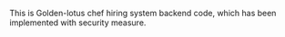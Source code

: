 This is Golden-lotus chef hiring system backend code, which has been implemented with security measure.
